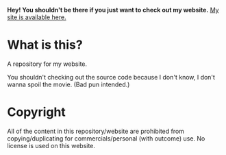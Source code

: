 **Hey! You shouldn't be there if you just want to check out my website.** [My site is available here.](https://skyventuree.github.io/)

# What is this?
A repository for my website.

You shouldn't checking out the source code because I don't know, I don't wanna spoil the movie. (Bad pun intended.)

# Copyright
All of the content in this repository/website are prohibited from copying/duplicating for commercials/personal (with outcome) use. No license is used on this website.
